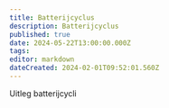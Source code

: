 ```yaml
---
title: Batterijcyclus
description: Batterijcyclus
published: true
date: 2024-05-22T13:00:00.000Z
tags: 
editor: markdown
dateCreated: 2024-02-01T09:52:01.560Z
---
```


Uitleg batterijcycli
